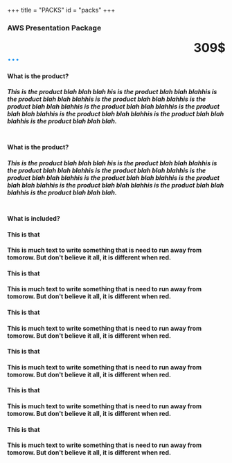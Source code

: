 +++
title = "PACKS"
id = "packs"
+++

<div class="container" role="main">

<div class="whole-table">

<div class="packimg01"><h1 style="float: right;">309$</h1>
</div>

<h3>AWS Presentation Package</h3>

<h1 style="color:#2196f3">...</h1>

<h4 class="font04">
What is the product?
</h4>

<h5 class="font03">
This is the product blah blah blah his is the product blah blah blahhis is the product blah blah blahhis is the product blah blah blahhis is the product blah blah blahhis is the product blah blah blahhis is the product blah blah blahhis is the product blah blah blahhis is the product blah blah blahhis is the product blah blah blah.
</h5>

<div style="line-height:1%;">
<br />
</div>


<h4 class="font04">
What is the product?
</h4>

<h5 class="font03">
This is the product blah blah blah his is the product blah blah blahhis is the product blah blah blahhis is the product blah blah blahhis is the product blah blah blahhis is the product blah blah blahhis is the product blah blah blahhis is the product blah blah blahhis is the product blah blah blahhis is the product blah blah blah.
</h5>

<div style="line-height:1%;">
<br />
</div>

<h4 class="font04">
What is included?
</h4>

<div class="row">
  <div class="col-md-4">
<h4 class="font05">This is that</h4>
<h4 class="font03">This is much text to write something that is need to run away from tomorow.  But don't believe it all, it is different when red.</h4>
</div>
  <div class="col-md-4">
<h4 class="font05">This is that</h4>
<h4 class="font03">This is much text to write something that is need to run away from tomorow.  But
 don't believe it all, it is different when red.</h4>
</div>
  <div class="col-md-4">
<h4 class="font05">This is that</h4>
<h4 class="font03">This is much text to write something that is need to run away from tomorow.  But
 don't believe it all, it is different when red.</h4>
</div>
</div>

<div class="row">
  <div class="col-md-4">
<h4 class="font05">This is that</h4>
<h4 class="font03">This is much text to write something that is need to run away from tomorow.  But
 don't believe it all, it is different when red.</h4>
</div>
  <div class="col-md-4">
<h4 class="font05">This is that</h4>
<h4 class="font03">This is much text to write something that is need to run away from tomorow.  But
 don't believe it all, it is different when red.</h4>
</div>
  <div class="col-md-4">
<h4 class="font05">This is that</h4>
<h4 class="font03">This is much text to write something that is need to run away from tomorow.  But
 don't believe it all, it is different when red.</h4>
</div>
</div>


</div>
</div>
